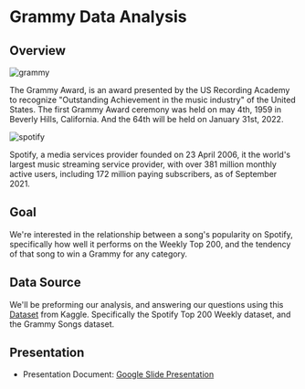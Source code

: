 # Grammy Data Analysis

## Overview


![grammy](https://user-images.githubusercontent.com/89357104/147999701-7bff0808-24c4-4b3f-bc69-c5eb029b7c14.jpeg)

The Grammy Award, is an award presented by the US Recording Academy to recognize "Outstanding Achievement in the music industry" of the United States. 
The first Grammy Award ceremony was held on may 4th, 1959 in Beverly Hills, California. And the 64th will be held on January 31st, 2022.


![spotify](https://user-images.githubusercontent.com/89357104/147999820-7eac0382-2b34-476b-818e-85ff8c85c78f.jpeg)

Spotify, a media services provider founded on 23 April 2006, it the world's largest music streaming service provider, with over 381 million monthly active users, 
including 172 million paying subscribers, as of September 2021.

## Goal
We're interested in the relationship between a song's popularity on Spotify, specifically how well it performs on the Weekly Top 200, and the tendency
of that song to win a Grammy for any category.


## Data Source
We'll be preforming our analysis, and answering our questions using this [Dataset](https://www.kaggle.com/danield2255/data-on-songs-from-billboard-19992019)
from Kaggle. Specifically the Spotify Top 200 Weekly dataset, and the Grammy Songs dataset.


## Presentation
* Presentation Document: [Google Slide Presentation](https://docs.google.com/presentation/d/1kofNapJf18HnhgTNp6hX8VxUg7Z1qYCCVxNfF793xiA/edit#slide=id.g723630543_3_0)
